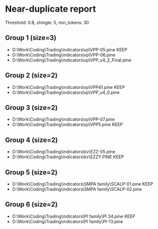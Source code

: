# Near-duplicate report

Threshold: 0.8, shingle: 5, min_tokens: 30

## Group 1 (size=3)

- D:\Work\Coding\Trading\indicators\vp\VPP-05.pine KEEP
- D:\Work\Coding\Trading\indicators\vp\VPP-06.pine 
- D:\Work\Coding\Trading\indicators\vp\VPP_v4_2_Final.pine 

## Group 2 (size=2)

- D:\Work\Coding\Trading\indicators\vp\VPP41.pine KEEP
- D:\Work\Coding\Trading\indicators\vp\VPP_v4_0.pine 

## Group 3 (size=2)

- D:\Work\Coding\Trading\indicators\vp\VPP-07.pine 
- D:\Work\Coding\Trading\indicators\vp\VPP5.pine KEEP

## Group 4 (size=2)

- D:\Work\Coding\Trading\indicators\kv\EZZ-05.pine 
- D:\Work\Coding\Trading\indicators\kv\EZZY.PINE KEEP

## Group 5 (size=2)

- D:\Work\Coding\Trading\indicators\SMPA family\SCALP-01.pine KEEP
- D:\Work\Coding\Trading\indicators\SMPA family\SCALP-02.pine 

## Group 6 (size=2)

- D:\Work\Coding\Trading\indicators\PI family\PI 34.pine KEEP
- D:\Work\Coding\Trading\indicators\PI family\PI-13.pine 

